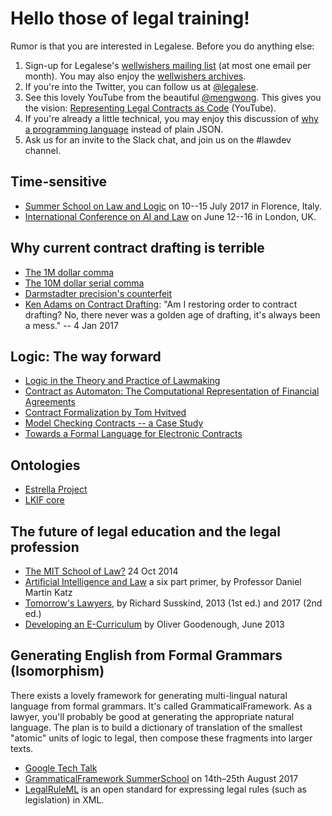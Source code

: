 # Hello those of legal training!

Rumor is that you are interested in Legalese.  Before you do anything else:

1. Sign-up for Legalese's [wellwishers mailing list](http://wellwishers.lists.legalese.com) (at most one email per month).  You may also enjoy the [wellwishers archives](https://groups.google.com/a/lists.legalese.com/forum/#%21forum/wellwishers).
2. If you're into the Twitter, you can follow us at [@legalese](http://twitter.com/legalese).
3. See this lovely YouTube from the beautiful [@mengwong](http://twitter.com/mengwong).  This gives you the vision: [Representing Legal Contracts as Code](https://www.youtube.com/watch?v=RNm1aY-Umew) (YouTube).
4. If you're already a little technical, you may enjoy this discussion of [why a programming language](https://medium.com/@Legalese/code-is-law-is-code-4492c864f33f) instead of plain JSON.
5. Ask us for an invite to the Slack chat, and join us on the #lawdev channel.


## Time-sensitive
* [Summer School on Law and Logic](https://lawandlogic.org/) on 10--15 July 2017 in Florence, Italy.
* [International Conference on AI and Law](https://nms.kcl.ac.uk/icail2017/) on June 12--16 in London, UK.


## Why current contract drafting is terrible
* [The 1M dollar comma](http://www.nytimes.com/2006/10/25/business/worldbusiness/25comma.html)
* [The 10M dollar serial comma](http://www.newyorker.com/culture/culture-desk/a-few-words-about-that-ten-million-dollar-serial-comma)
* [Darmstadter precision's counterfeit](https://dl.dropboxusercontent.com/u/3308162/darmstadter%20precision's%20counterfeit%2025758526.pdf)
* [Ken Adams on Contract Drafting](https://twitter.com/KonciseD/status/816827816125677568): "Am I restoring order to contract drafting? No, there never was a golden age of drafting, it's always been a mess." -- 4 Jan 2017


## Logic: The way forward
* [Logic in the Theory and Practice of Lawmaking](https://dl.dropboxusercontent.com/u/3308162/Logic%20in%20the%20Theory%20and%20Practice%20of%20Lawmaking.pdf)
* [Contract as Automaton: The Computational Representation of Financial Agreements](https://financialresearch.gov/working-papers/files/OFRwp-2015-04_Contract-as-Automaton-The-Computational-Representation-of-Financial-Agreements.pdf)
* [Contract Formalization by Tom Hvitved](https://drive.google.com/open?id=0BxOaYa8pqqSwbl9GMWtwVU5HSFU)
* [Model Checking Contracts -- a Case Study](http://lara.epfl.ch/w/_media/contractlanguage.pdf)
* [Towards a Formal Language for Electronic Contracts](http://www.cse.chalmers.se/~gersch/slides-talks/slides-CL-ModelChecking.pdf)


## Ontologies
* [Estrella Project](http://www.estrellaproject.org/)
* [LKIF core](https://github.com/RinkeHoekstra/lkif-core)

## The future of legal education and the legal profession
* [The MIT School of Law?](https://papers.ssrn.com/sol3/papers.cfm?abstract_id=2513397) 24 Oct 2014
* [Artificial Intelligence and Law](https://computationallegalstudies.com/2017/03/18/artificial-intelligence-law-%E2%80%A8a-six-part-primer-professor-daniel-martin-katz-updated-version-03-17-17/) a six part primer, by Professor Daniel Martin Katz
* [Tomorrow's Lawyers](https://www.amazon.com/Tomorrows-Lawyers-Introduction-Your-Future/dp/0198796633/), by Richard Susskind, 2013 (1st ed.) and 2017 (2nd ed.)
* [Developing an E-Curriculum](http://scholarship.kentlaw.iit.edu/cgi/viewcontent.cgi?article=3980&context=cklawreview) by Oliver Goodenough, June 2013


## Generating English from Formal Grammars (Isomorphism)
There exists a lovely framework for generating multi-lingual natural language from formal grammars.  It's called GrammaticalFramework.  As a lawyer, you'll probably be good at generating the appropriate natural language. The plan is to build a dictionary of translation of the smallest "atomic" units of logic to legal, then compose these fragments into larger texts.
* [Google Tech Talk](https://www.youtube.com/watch?v=x1LFbDQhbso)
* [GrammaticalFramework SummerSchool](http://school.grammaticalframework.org/2017/) on 14th–25th August 2017
* [LegalRuleML](https://www.oasis-open.org/committees/legalruleml/) is an open standard for expressing legal rules (such as legislation) in XML.

